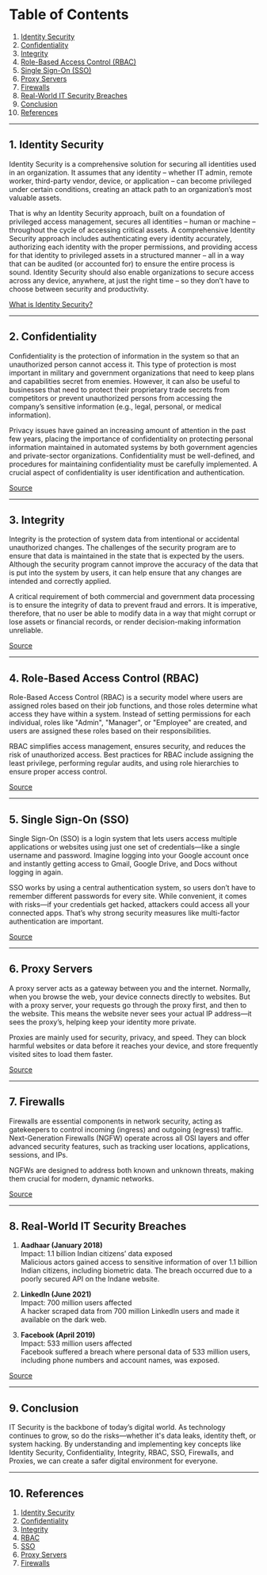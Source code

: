 
# Table of Contents

1. [Identity Security](#identity-security)
2. [Confidentiality](#confidentiality)
3. [Integrity](#integrity)
4. [Role-Based Access Control (RBAC)](#role-based-access-control-rbac)
5. [Single Sign-On (SSO)](#single-sign-on-sso)
6. [Proxy Servers](#proxy-servers)
7. [Firewalls](#firewalls)
8. [Real-World IT Security Breaches](#real-world-it-security-breaches)
9. [Conclusion](#conclusion)
10. [References](#references)

---

## 1. Identity Security

Identity Security is a comprehensive solution for securing all identities used in an organization. It assumes that any identity – whether IT admin, remote worker, third-party vendor, device, or application – can become privileged under certain conditions, creating an attack path to an organization’s most valuable assets.

That is why an Identity Security approach, built on a foundation of privileged access management, secures all identities – human or machine – throughout the cycle of accessing critical assets. A comprehensive Identity Security approach includes authenticating every identity accurately, authorizing each identity with the proper permissions, and providing access for that identity to privileged assets in a structured manner – all in a way that can be audited (or accounted for) to ensure the entire process is sound. Identity Security should also enable organizations to secure access across any device, anywhere, at just the right time – so they don’t have to choose between security and productivity.

[What is Identity Security?](https://www.cyberark.com/what-is/identity-security/)

---

## 2. Confidentiality

Confidentiality is the protection of information in the system so that an unauthorized person cannot access it. This type of protection is most important in military and government organizations that need to keep plans and capabilities secret from enemies. However, it can also be useful to businesses that need to protect their proprietary trade secrets from competitors or prevent unauthorized persons from accessing the company’s sensitive information (e.g., legal, personal, or medical information).

Privacy issues have gained an increasing amount of attention in the past few years, placing the importance of confidentiality on protecting personal information maintained in automated systems by both government agencies and private-sector organizations. Confidentiality must be well-defined, and procedures for maintaining confidentiality must be carefully implemented. A crucial aspect of confidentiality is user identification and authentication.

[Source](https://www.geeksforgeeks.org/information-security-confidentiality/)

---

## 3. Integrity

Integrity is the protection of system data from intentional or accidental unauthorized changes. The challenges of the security program are to ensure that data is maintained in the state that is expected by the users. Although the security program cannot improve the accuracy of the data that is put into the system by users, it can help ensure that any changes are intended and correctly applied.

A critical requirement of both commercial and government data processing is to ensure the integrity of data to prevent fraud and errors. It is imperative, therefore, that no user be able to modify data in a way that might corrupt or lose assets or financial records, or render decision-making information unreliable.

[Source](https://www.geeksforgeeks.org/information-security-confidentiality/)

---

## 4. Role-Based Access Control (RBAC)

Role-Based Access Control (RBAC) is a security model where users are assigned roles based on their job functions, and those roles determine what access they have within a system. Instead of setting permissions for each individual, roles like "Admin", "Manager", or "Employee" are created, and users are assigned these roles based on their responsibilities.

RBAC simplifies access management, ensures security, and reduces the risk of unauthorized access. Best practices for RBAC include assigning the least privilege, performing regular audits, and using role hierarchies to ensure proper access control.

[Source](https://frontegg.com/guides/rbac)

---

## 5. Single Sign-On (SSO)

Single Sign-On (SSO) is a login system that lets users access multiple applications or websites using just one set of credentials—like a single username and password. Imagine logging into your Google account once and instantly getting access to Gmail, Google Drive, and Docs without logging in again.

SSO works by using a central authentication system, so users don’t have to remember different passwords for every site. While convenient, it comes with risks—if your credentials get hacked, attackers could access all your connected apps. That’s why strong security measures like multi-factor authentication are important.

[Source](https://www.geeksforgeeks.org/introduction-of-single-sign-on-sso/)

---

## 6. Proxy Servers

A proxy server acts as a gateway between you and the internet. Normally, when you browse the web, your device connects directly to websites. But with a proxy server, your requests go through the proxy first, and then to the website. This means the website never sees your actual IP address—it sees the proxy’s, helping keep your identity more private.

Proxies are mainly used for security, privacy, and speed. They can block harmful websites or data before it reaches your device, and store frequently visited sites to load them faster.

[Source](https://www.digitalguardian.com/blog/what-proxy-server-definition-how-it-works-more)

---

## 7. Firewalls

Firewalls are essential components in network security, acting as gatekeepers to control incoming (ingress) and outgoing (egress) traffic. Next-Generation Firewalls (NGFW) operate across all OSI layers and offer advanced security features, such as tracking user locations, applications, sessions, and IPs.

NGFWs are designed to address both known and unknown threats, making them crucial for modern, dynamic networks.

[Source](https://www.w3schools.com/cybersecurity/cybersecurity_firewalls.php)

---

## 8. Real-World IT Security Breaches

1. **Aadhaar (January 2018)**  
   Impact: 1.1 billion Indian citizens’ data exposed  
   Malicious actors gained access to sensitive information of over 1.1 billion Indian citizens, including biometric data. The breach occurred due to a poorly secured API on the Indane website.

2. **LinkedIn (June 2021)**  
   Impact: 700 million users affected  
   A hacker scraped data from 700 million LinkedIn users and made it available on the dark web.

3. **Facebook (April 2019)**  
   Impact: 533 million users affected  
   Facebook suffered a breach where personal data of 533 million users, including phone numbers and account names, was exposed.

[Source](https://www.csoonline.com/article/534628/the-biggest-data-breaches-of-the-21st-century.html)

---

## 9. Conclusion

IT Security is the backbone of today’s digital world. As technology continues to grow, so do the risks—whether it's data leaks, identity theft, or system hacking. By understanding and implementing key concepts like Identity Security, Confidentiality, Integrity, RBAC, SSO, Firewalls, and Proxies, we can create a safer digital environment for everyone.

---

## 10. References

1. [Identity Security](https://www.cyberark.com/what-is/identity-security/)
2. [Confidentiality](https://www.geeksforgeeks.org/information-security-confidentiality/)
3. [Integrity](https://www.geeksforgeeks.org/information-security-confidentiality/)
4. [RBAC](https://frontegg.com/guides/rbac)
5. [SSO](https://www.geeksforgeeks.org/introduction-of-single-sign-on-sso/)
6. [Proxy Servers](https://www.digitalguardian.com/blog/what-proxy-server-definition-how-it-works-more)
7. [Firewalls](https://www.w3schools.com/cybersecurity/cybersecurity_firewalls.php)


